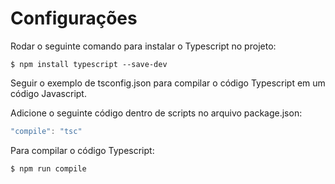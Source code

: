 # Configurações #

Rodar o seguinte comando para instalar o Typescript no projeto:

```shell
$ npm install typescript --save-dev
```

Seguir o exemplo de tsconfig.json para compilar o código Typescript em um código Javascript.

Adicione o seguinte código dentro de scripts no arquivo package.json:

```js
"compile": "tsc"
```

Para compilar o código Typescript:

```shell
$ npm run compile
```
